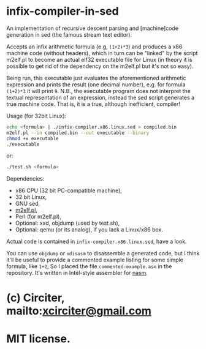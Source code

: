 # infix-compiler-in-sed

An implementation of recursive descent parsing and [machine]code generation in sed
(the famous stream text editor).

Accepts an infix arithmetic formula (e.g, `(1+2)*3`) and produces a x86 machine code (without
headers), which in turn can be "linked" by the script m2elf.pl to become an actual elf32
executable file for Linux (in theory it is possible to get rid of the dependency on the m2elf.pl
but it's not so easy).

Being run, this executable just evaluates the aforementioned
arithmetic expression and prints the result (one decimal number), e.g. for formula `(1+2)*3`
it will print `9`. N.B., the executable program does not interpret the textual representation
of an expression, instead the sed script generates a true machine code. That is, it is a
true, although inefficient, compiler!

Usage (for 32bit Linux):

```sh
echo <formula> | ./infix-compiler.x86.linux.sed > compiled.bin
m2elf.pl --in compiled.bin --out executable --binary
chmod +x executable
./executable
```

or:

```sh
./test.sh <formula>
```

Dependencies:
- x86 CPU (32 bit PC-compatible machine),
- 32 bit Linux,
- GNU sed,
- [m2elf.pl](https://github.com/XlogicX/m2elf),
- Perl (for m2elf.pl),
- Optional: xxd, objdump (used by test.sh),
- Optional: qemu (or its analog), if you lack a Linux/x86 box.

Actual code is contained in `infix-compiler.x86.linux.sed`, have a look.

You can use `objdump` or `ndisasm` to disassemble a generated code, but I think
it'll be useful to provide a commented example listing for some simple formula,
like `1+2`; So I placed the file `commented-example.asm` in the repository. It's
written in Intel-style assembler for [nasm](https://sourceforge.net/projects/nasm).

# (c) Circiter, mailto:xcirciter@gmail.com
# MIT license.
